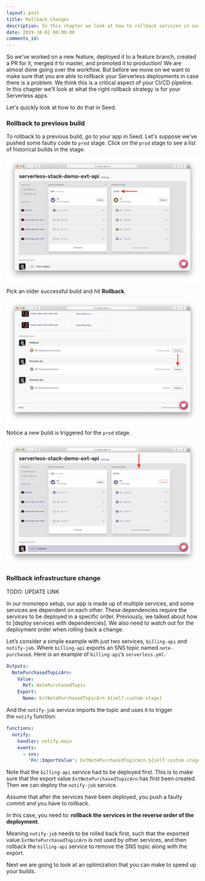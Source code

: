 ```yaml
---
layout: post
title: Rollback Changes
description: In this chapter we look at how to rollback services in our monorepo Serverless app. If we are rolling back services with dependencies, we need to make sure to roll them back in the opposite order they were deployed in.
date: 2019-10-02 00:00:00
comments_id: 
---
```


So we've worked on a new feature, deployed it to a feature branch, created a PR for it, merged it to master, and promoted it to production! We are almost done going over the workflow. But before we move on we want to make sure that you are able to rollback your Serverless deployments in case there is a problem. We think this is a critical aspect of your CI/CD pipeline. In this chapter we’ll look at what the right rollback strategy is for your Serverless apps.

Let's quickly look at how to do that in Seed.

### Rollback to previous build

To rollback to a previous build, go to your app in Seed. Let's suppose we've pushed some faulty code to `prod` stage. Click on the `prod` stage to see a list of historical builds in the stage.

![Select prod stage in Seed](/assets/best-practices/rollback-1.png)

Pick an older successful build and hit **Rollback**.

![Select Rollback in prod stage](/assets/best-practices/rollback-2.png)

Notice a new build is triggered for the `prod` stage.

![Show rolling back in prod stage](/assets/best-practices/rollback-3.png)

### Rollback infrastructure change

TODO: UPDATE LINK

In our monorepo setup, our app is made up of multiple services, and some services are dependent on each other. These dependencies require the services to be deployed in a specific order. Previously, we talked about how to [deploy services with dependencies]. We also need to watch out for the deployment order when rolling back a change.

Let’s consider a simple example with just two services, `billing-api` and `notify-job`. Where `billing-api` exports an SNS topic named `note-purchased`. Here is an example of `billing-api`’s `serverless.yml`:


``` yaml
Outputs:
  NotePurchasedTopicArn:
    Value:
      Ref: NotePurchasedTopic
    Export:
      Name: ExtNotePurchasedTopicArn-${self:custom.stage}
```

And the `notify-job` service imports the topic and uses it to trigger the `notify` function:

``` yaml
functions:
  notify:
    handler: notify.main
    events:
      - sns:
        'Fn::ImportValue': ExtNotePurchasedTopicArn-${self:custom.stage}
```

Note that the `billing-api` service had to be deployed first. This is to make sure that the export value `ExtNotePurchasedTopicArn` has first been created. Then we can deploy the `notify-job` service.

Assume that after the services have been deployed, you push a faulty commit and you have to rollback.

In this case, you need to: **rollback the services in the reverse order of the deployment**.

Meaning `notify-job` needs to be rolled back first, such that the exported value `ExtNotePurchasedTopicArn` is not used by other services, and then rollback the `billing-api` service to remove the SNS topic along with the export.

Next we are going to look at an optimization that you can make to speed up your builds.
